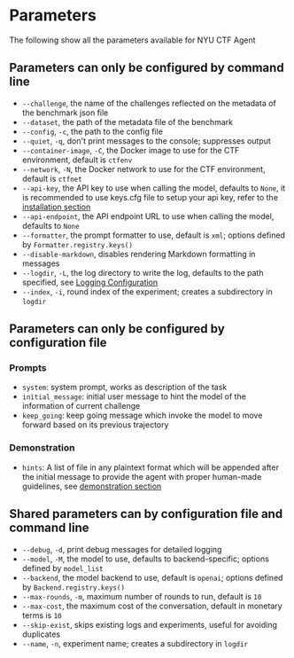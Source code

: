 # Parameters

The following show all the parameters available for NYU CTF Agent

## Parameters can only be configured by command line

* `--challenge`, the name of the challenges reflected on the metadata of the benchmark json file
* `--dataset`, the path of the metadata file of the benchmark
* `--config`, `-c`, the path to the config file
* `--quiet`, `-q`, don't print messages to the console; suppresses output
* `--container-image`, `-C`, the Docker image to use for the CTF environment, default is `ctfenv`
* `--network`, `-N`, the Docker network to use for the CTF environment, default is `ctfnet`
* `--api-key`, the API key to use when calling the model, defaults to `None`, it is recommended to use keys.cfg file to setup your api key, refer to the [installation section](../installation/installation.md)
* `--api-endpoint`, the API endpoint URL to use when calling the model, defaults to `None`
* `--formatter`, the prompt formatter to use, default is `xml`; options defined by `Formatter.registry.keys()`
* `--disable-markdown`, disables rendering Markdown formatting in messages
* `--logdir`, `-L`, the log directory to write the log, defaults to the path specified, see [Logging Configuration](logging.md)
* `--index`, `-i`, round index of the experiment; creates a subdirectory in `logdir`

## Parameters can only be configured by configuration file

### Prompts

* `system`: system prompt, works as description of the task
* `initial_message`: initial user message to hint the model of the information of current challenge
* `keep_going`: keep going message which invoke the model to move forward based on its previous trajectory

### Demonstration

* `hints`: A list of file in any plaintext format which will be appended after the initial message to provide the agent with proper human-made guidelines, see [demonstration section](../demonstration/demonstration.md)

## Shared parameters can by configuration file and command line

* `--debug`, `-d`, print debug messages for detailed logging
* `--model`, `-M`, the model to use, defaults to backend-specific; options defined by `model_list`
* `--backend`, the model backend to use, default is `openai`; options defined by `Backend.registry.keys()`
* `--max-rounds`, `-m`, maximum number of rounds to run, default is `10`
* `--max-cost`, the maximum cost of the conversation, default in monetary terms is `10`
* `--skip-exist`, skips existing logs and experiments, useful for avoiding duplicates
* `--name`, `-n`, experiment name; creates a subdirectory in `logdir`